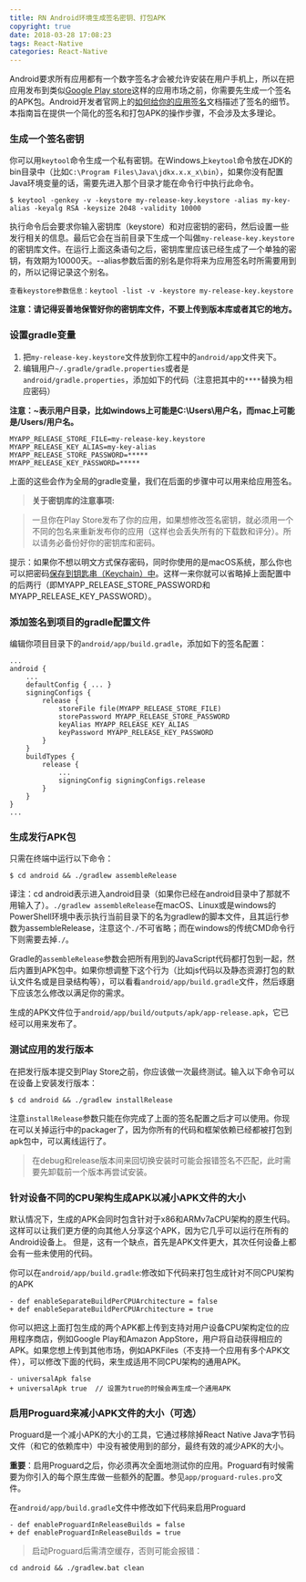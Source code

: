 ```yaml
---
title: RN Android环境生成签名密钥、打包APK
copyright: true
date: 2018-03-28 17:08:23
tags: React-Native
categories: React-Native
---
```


Android要求所有应用都有一个数字签名才会被允许安装在用户手机上，所以在把应用发布到类似[Google Play store](https://play.google.com/store)这样的应用市场之前，你需要先生成一个签名的APK包。Android开发者官网上的[如何给你的应用签名](https://developer.android.com/tools/publishing/app-signing.html)文档描述了签名的细节。本指南旨在提供一个简化的签名和打包APK的操作步骤，不会涉及太多理论。

### 生成一个签名密钥

你可以用`keytool`命令生成一个私有密钥。在Windows上`keytool`命令放在JDK的bin目录中（比如`C:\Program Files\Java\jdkx.x.x_x\bin`），如果你没有配置Java环境变量的话，需要先进入那个目录才能在命令行中执行此命令。

```
$ keytool -genkey -v -keystore my-release-key.keystore -alias my-key-alias -keyalg RSA -keysize 2048 -validity 10000
```

执行命令后会要求你输入密钥库（keystore）和对应密钥的密码，然后设置一些发行相关的信息。最后它会在当前目录下生成一个叫做`my-release-key.keystore`的密钥库文件。在运行上面这条语句之后，密钥库里应该已经生成了一个单独的密钥，有效期为10000天。--alias参数后面的别名是你将来为应用签名时所需要用到的，所以记得记录这个别名。

```
查看keystore参数信息：keytool -list -v -keystore my-release-key.keystore
```

**注意：请记得妥善地保管好你的密钥库文件，不要上传到版本库或者其它的地方。**

### 设置gradle变量

1. 把`my-release-key.keystore`文件放到你工程中的`android/app`文件夹下。
2. 编辑用户`~/.gradle/gradle.properties`或者是`android/gradle.properties`，添加如下的代码（注意把其中的`****`替换为相应密码）

**注意：~表示用户目录，比如windows上可能是C:\Users\用户名，而mac上可能是/Users/用户名。**

```
MYAPP_RELEASE_STORE_FILE=my-release-key.keystore
MYAPP_RELEASE_KEY_ALIAS=my-key-alias
MYAPP_RELEASE_STORE_PASSWORD=*****
MYAPP_RELEASE_KEY_PASSWORD=*****
```

上面的这些会作为全局的gradle变量，我们在后面的步骤中可以用来给应用签名。

> **关于密钥库的注意事项:**

> 一旦你在Play Store发布了你的应用，如果想修改签名密钥，就必须用一个不同的包名来重新发布你的应用（这样也会丢失所有的下载数和评分）。所以请务必备份好你的密钥库和密码。

提示：如果你不想以明文方式保存密码，同时你使用的是macOS系统，那么你也可以把密码[保存到钥匙串（Keychain）中](https://pilloxa.gitlab.io/posts/safer-passwords-in-gradle/)。这样一来你就可以省略掉上面配置中的后两行（即MYAPP_RELEASE_STORE_PASSWORD和MYAPP_RELEASE_KEY_PASSWORD）。

### 添加签名到项目的gradle配置文件

编辑你项目目录下的`android/app/build.gradle`，添加如下的签名配置：

```
...
android {
    ...
    defaultConfig { ... }
    signingConfigs {
        release {
            storeFile file(MYAPP_RELEASE_STORE_FILE)
            storePassword MYAPP_RELEASE_STORE_PASSWORD
            keyAlias MYAPP_RELEASE_KEY_ALIAS
            keyPassword MYAPP_RELEASE_KEY_PASSWORD
        }
    }
    buildTypes {
        release {
            ...
            signingConfig signingConfigs.release
        }
    }
}
...
```

### 生成发行APK包

只需在终端中运行以下命令：

```
$ cd android && ./gradlew assembleRelease
```

译注：cd android表示进入android目录（如果你已经在android目录中了那就不用输入了）。`./gradlew assembleRelease`在macOS、Linux或是windows的PowerShell环境中表示执行当前目录下的名为gradlew的脚本文件，且其运行参数为assembleRelease，注意这个`./`不可省略；而在windows的传统CMD命令行下则需要去掉`./`。

Gradle的`assembleRelease`参数会把所有用到的JavaScript代码都打包到一起，然后内置到APK包中。如果你想调整下这个行为（比如js代码以及静态资源打包的默认文件名或是目录结构等），可以看看`android/app/build.gradle`文件，然后琢磨下应该怎么修改以满足你的需求。

生成的APK文件位于`android/app/build/outputs/apk/app-release.apk`，它已经可以用来发布了。

### 测试应用的发行版本

在把发行版本提交到Play Store之前，你应该做一次最终测试。输入以下命令可以在设备上安装发行版本：

```
$ cd android && ./gradlew installRelease
```

注意`installRelease`参数只能在你完成了上面的签名配置之后才可以使用。你现在可以关掉运行中的packager了，因为你所有的代码和框架依赖已经都被打包到apk包中，可以离线运行了。

> 在debug和release版本间来回切换安装时可能会报错签名不匹配，此时需要先卸载前一个版本再尝试安装。

### 针对设备不同的CPU架构生成APK以减小APK文件的大小

默认情况下，生成的APK会同时包含针对于x86和ARMv7aCPU架构的原生代码。 这样可以让我们更方便的向其他人分享这个APK，因为它几乎可以运行在所有的Android设备上。 但是，这有一个缺点，首先是APK文件更大，其次任何设备上都会有一些未使用的代码。

你可以在`android/app/build.gradle`:修改如下代码来打包生成针对不同CPU架构的APK

```
- def enableSeparateBuildPerCPUArchitecture = false
+ def enableSeparateBuildPerCPUArchitecture = true
```

你可以把这上面打包生成的两个APK都上传到支持对用户设备CPU架构定位的应用程序商店，例如Google Play和Amazon AppStore，用户将自动获得相应的APK。如果您想上传到其他市场，例如APKFiles（不支持一个应用有多个APK文件），可以修改下面的代码，来生成适用不同CPU架构的通用APK。

```
- universalApk false  
+ universalApk true  // 设置为true的时候会再生成一个通用APK
```

### 启用Proguard来减小APK文件的大小（可选）

Proguard是一个减小APK的大小的工具，它通过移除掉React Native Java字节码文件（和它的依赖库中）中没有被使用到的部分，最终有效的减少APK的大小。

**重要**：启用Proguard之后，你必须再次全面地测试你的应用。Proguard有时候需要为你引入的每个原生库做一些额外的配置。参见`app/proguard-rules.pro`文件。

在`android/app/build.gradle`文件中修改如下代码来启用Proguard

```
- def enableProguardInReleaseBuilds = false 
+ def enableProguardInReleaseBuilds = true
```

> 启动Proguard后需清空缓存，否则可能会报错：

```
cd android && ./gradlew.bat clean
```